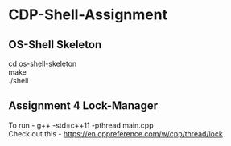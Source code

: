 # CDP-Shell-Assignment

## OS-Shell Skeleton

cd os-shell-skeleton  
make  
./shell  

## Assignment 4 Lock-Manager
To run - g++ -std=c++11 -pthread main.cpp <br>
Check out this - https://en.cppreference.com/w/cpp/thread/lock
